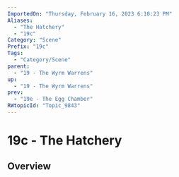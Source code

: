 ```yaml
---
ImportedOn: "Thursday, February 16, 2023 6:10:23 PM"
Aliases:
  - "The Hatchery"
  - "19c"
Category: "Scene"
Prefix: "19c"
Tags:
  - "Category/Scene"
parent:
  - "19 - The Wyrm Warrens"
up:
  - "19 - The Wyrm Warrens"
prev:
  - "19e - The Egg Chamber"
RWtopicId: "Topic_9843"
---
```

# 19c - The Hatchery
## Overview
